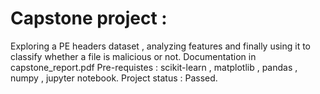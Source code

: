<h1> Capstone project : </h1>
Exploring a PE headers dataset , analyzing features  and finally using it to classify whether a file is malicious or not.
Documentation in capstone_report.pdf
Pre-requistes : scikit-learn , matplotlib , pandas , numpy , jupyter notebook.
Project status : Passed.
